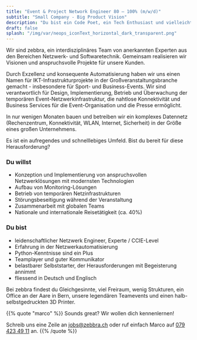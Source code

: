 ```yaml
---
title: "Event & Project Network Engineer 80 – 100% (m/w/d)"
subtitle: "Small Company - Big Product Vision"
description: "Du bist ein Code Poet, ein Tech Enthusiast und vielleicht sogar Entrepreneur mit einer make-things-happen Haltung?"
draft: false
splash: "/img/var/neops_iconText_horizontal_dark_transparent.png"
---
```


Wir sind zebbra, ein interdisziplinäres Team von anerkannten Experten aus den Bereichen Netzwerk- und Softwaretechnik. Gemeinsam realisieren wir Visionen und anspruchsvolle Projekte für unsere Kunden.

Durch Exzellenz und konsequente Automatisierung haben wir uns einen Namen für IKT-Infrastrukturprojekte in der Großveranstaltungsbranche gemacht - insbesondere für Sport- und Business-Events. Wir sind verantwortlich für Design, Implementierung, Betrieb und Überwachung der temporären Event-Netzwerkinfrastruktur, die nahtlose Konnektivität und Business Services für die Event-Organisation und die Presse ermöglicht.

In nur wenigen Monaten bauen und betreiben wir ein komplexes Datennetz (Rechenzentrum, Konnektivität, WLAN, Internet, Sicherheit) in der Größe eines großen Unternehmens.

Es ist ein aufregendes und schnelllebiges Umfeld. Bist du bereit für diese Herausforderung?



### Du willst

*	Konzeption und Implementierung von anspruchsvollen Netzwerklösungen mit modernsten Technologien
* Aufbau von Monitoring-Lösungen
* Betrieb von temporären Netzinfrastrukturen
* Störungsbeseitigung während der Veranstaltung
* Zusammenarbeit mit globalen Teams
* Nationale und internationale Reisetätigkeit (ca. 40%)


### Du bist

* leidenschaftlicher Netzwerk Engineer, Experte / CCIE-Level
* Erfahrung in der Netzwerkautomatisierung
* Python-Kenntnisse sind ein Plus
* Teamplayer und guter Kommunikator
* belastbarer Selbststarter, der Herausforderungen mit Begeisterung annimmt
* fliessend in Deutsch und Englisch


Bei zebbra findest du Gleichgesinnte, viel Freiraum, wenig Strukturen, ein Office an der Aare in Bern, unsere legendären Teamevents und einen halb-selbstgedruckten 3D Printer.

{{% quote "marco" %}}
  Sounds great? Wir wollen dich kennenlernen!

  Schreib uns eine Zeile an <a href="mailto:jobs@zebbra.ch">jobs@zebbra.ch</a> oder ruf einfach Marco auf [079 423 49 11](tel:+41794234911) an.
{{% /quote %}}
